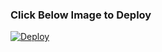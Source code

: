 ### Click Below Image to Deploy
[![Deploy](https://telegra.ph/file/a711979a5c26d791209fa.jpg)](https://heroku.com/deploy)

